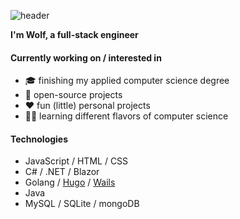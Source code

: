 <!-- ### Hi there 👋 -->
![header](https://capsule-render.vercel.app/api?type=wave&height=300&section=header&text=Hi%20There%20👋&fontSize=90&color=auto)

**I'm Wolf, a full-stack engineer**

#### Currently working on / interested in

- 🎓 finishing my applied computer science degree
- 🔭 open-source projects
- ❤️ fun (little) personal projects
- 👨‍💻 learning different flavors of computer science

#### Technologies

- JavaScript / HTML / CSS
- C# / .NET / Blazor
- Golang / [Hugo](https://gohugo.io/) / [Wails](https://wails.io)
- Java
- MySQL / SQLite / mongoDB
